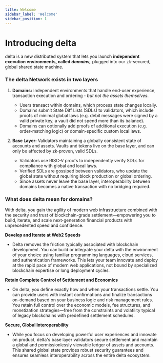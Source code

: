 ```yaml
---
title: Welcome
sidebar_label: 'Welcome'
sidebar_position: 1
---
```


# Introducing delta

delta is a new distributed system that lets you launch **independent execution environments, called *domains,*** plugged into our zk-secured, global shared state machine. 

### The delta Network exists in two layers
1. **Domains:** Independent environments that handle end-user experience, transaction execution and ordering - *but not the assets themselves*.
    - Users transact within domains, which process state changes locally.
    - Domains submit State Diff Lists (SDLs) to validators, which include proofs of minimal global laws (e.g. debit messages were signed by a valid private key, a vault did not spend more than its balance).
    - Domains can optionally add proofs of additional execution (e.g. order-matching logic) or domain-specific custom local laws.

2. **Base Layer:** Validators maintaining a globally consistent state of accounts and assets. Vaults and tokens live on the base layer, and can only be affected by zk-proven, valid SDLs.
    - Validators use RISC-V proofs to independently verify SDLs for compliance with global and local laws.
    - Verified SDLs are gossiped between validators, who update the global state without requiring block production or global ordering.
    - Since assets never leave the base layer, interoperability between domains becomes a native transaction with no bridging required.
    
### What does delta mean for domains?

With delta, you gain the agility of modern web infrastructure combined with the security and trust of blockchain-grade settlement—empowering you to build, iterate, and scale next-generation financial products with unprecedented speed and confidence.

**Develop and Iterate at Web2 Speeds**
- Delta removes the friction typically associated with blockchain development. You can build or integrate your delta with the environment of your choice using familiar programming languages, cloud services, and authentication frameworks. This lets your team innovate and deploy at the rapid pace of modern web applications, not bound by specialized blockchain expertise or long deployment cycles.

**Retain Complete Control of Settlement and Economics**
- On delta, you define exactly how and when your transactions settle. You can provide users with instant confirmations and finalize transactions on-demand based on your business logic and risk management rules. You retain full control over the economic models, fee structures, and monetization strategies—free from the constraints and volatility typical of legacy blockchains with predefined settlement schedules.

**Secure, Global Interoperability**
- While you focus on developing powerful user experiences and innovate on product, delta's base layer validators secure settlement and maintain a global and permissionlessly viewable ledger of assets and accounts. This shared global state provides robust security guarantees and ensures seamless interoperability across the entire delta ecosystem.